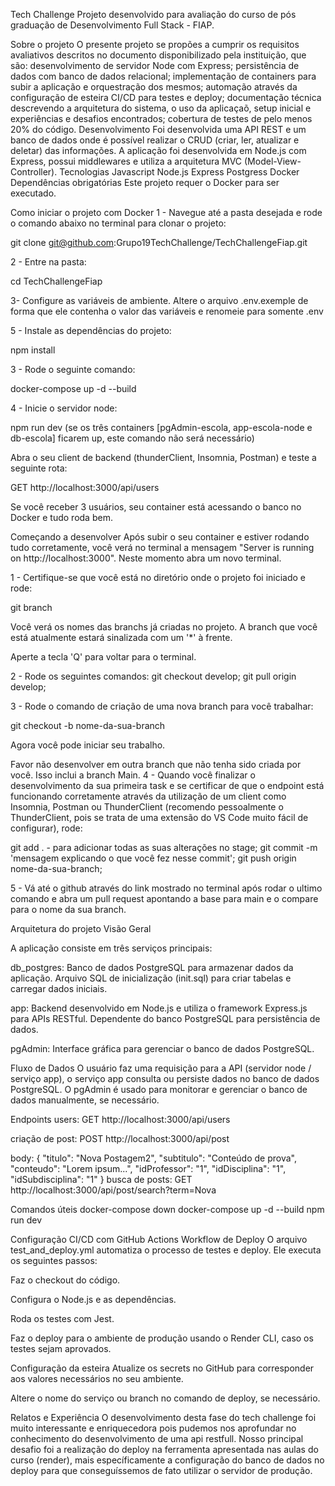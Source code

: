 Tech Challenge
Projeto desenvolvido para avaliação do curso de pós graduação de Desenvolvimento Full Stack - FIAP.

Sobre o projeto
O presente projeto se propões a cumprir os requisitos avaliativos descritos no documento disponibilizado pela instituição, que são:
desenvolvimento de servidor Node com Express;
persistência de dados com banco de dados relacional;
implementação de containers para subir a aplicação e orquestração dos mesmos;
automação através da configuração de esteira CI/CD para testes e deploy;
documentação técnica descrevendo a arquitetura do sistema, o uso da aplicaçaõ, setup inicial e experiências e desafios encontrados;
cobertura de testes de pelo menos 20% do código.
Desenvolvimento
Foi desenvolvida uma API REST e um banco de dados onde é possível realizar o CRUD (criar, ler, atualizar e deletar) das informações. A aplicação foi desenvolvida em Node.js com Express, possui middlewares e utiliza a arquitetura MVC (Model-View-Controller).
Tecnologias
Javascript
Node.js
Express
Postgress
Docker
Dependências obrigatórias
Este projeto requer o Docker para ser executado.

Como iniciar o projeto com Docker
1 - Navegue até a pasta desejada e rode o comando abaixo no terminal para clonar o projeto:

git clone git@github.com:Grupo19TechChallenge/TechChallengeFiap.git

2 - Entre na pasta:

cd TechChallengeFiap

3- Configure as variáveis de ambiente. Altere o arquivo .env.exemple de forma que ele contenha o valor das variáveis e renomeie para somente .env

5 - Instale as dependências do projeto:

npm install

3 - Rode o seguinte comando:

docker-compose up -d --build

4 - Inicie o servidor node:

npm run dev (se os três containers [pgAdmin-escola, app-escola-node e db-escola] ficarem up, este comando não será necessário)

Abra o seu client de backend (thunderClient, Insomnia, Postman) e teste a seguinte rota:

GET http://localhost:3000/api/users

Se você receber 3 usuários, seu container está acessando o banco no Docker e tudo roda bem.

Começando a desenvolver
Após subir o seu container e estiver rodando tudo corretamente, você verá no terminal a mensagem "Server is running on http://localhost:3000". Neste momento abra um novo terminal.

1 - Certifique-se que você está no diretório onde o projeto foi iniciado e rode:

git branch

Você verá os nomes das branchs já criadas no projeto. A branch que você está atualmente estará sinalizada com um '*' à frente.

Aperte a tecla 'Q' para voltar para o terminal.

2 - Rode os seguintes comandos: git checkout develop; git pull origin develop;

3 - Rode o comando de criação de uma nova branch para você trabalhar:

git checkout -b nome-da-sua-branch

Agora você pode iniciar seu trabalho.

Favor não desenvolver em outra branch que não tenha sido criada por você. Isso inclui a branch Main.
4 - Quando você finalizar o desenvolvimento da sua primeira task e se certificar de que o endpoint está funcionando corretamente através da utilização de um client como Insomnia, Postman ou ThunderClient (recomendo pessoalmente o ThunderClient, pois se trata de uma extensão do VS Code muito fácil de configurar), rode:

git add . - para adicionar todas as suas alterações no stage;
git commit -m 'mensagem explicando o que você fez nesse commit';
git push origin nome-da-sua-branch;

5 - Vá até o github através do link mostrado no terminal após rodar o ultimo comando e abra um pull request apontando a base para main e o compare para o nome da sua branch.

Arquitetura do projeto
Visão Geral

A aplicação consiste em três serviços principais:

db_postgres:
Banco de dados PostgreSQL para armazenar dados da aplicação. Arquivo SQL de inicialização (init.sql) para criar tabelas e carregar dados iniciais.

app:
Backend desenvolvido em Node.js e utiliza o framework Express.js para APIs RESTful. Dependente do banco PostgreSQL para persistência de dados.

pgAdmin:
Interface gráfica para gerenciar o banco de dados PostgreSQL.

Fluxo de Dados
O usuário faz uma requisição para a API (servidor node / serviço app), o serviço app consulta ou persiste dados no banco de dados PostgreSQL. O pgAdmin é usado para monitorar e gerenciar o banco de dados manualmente, se necessário.

Endpoints
users: GET http://localhost:3000/api/users

criação de post: POST http://localhost:3000/api/post

body: {
"titulo": "Nova Postagem2",
"subtitulo": "Conteúdo de prova",
"conteudo": "Lorem ipsum...", 
"idProfessor": "1",
"idDisciplina": "1",
"idSubdisciplina": "1"
}
busca de posts: GET http://localhost:3000/api/post/search?term=Nova

Comandos úteis
docker-compose down docker-compose up -d --build npm run dev

Configuração CI/CD com GitHub Actions
Workflow de Deploy O arquivo test_and_deploy.yml automatiza o processo de testes e deploy. Ele executa os seguintes passos:

Faz o checkout do código.

Configura o Node.js e as dependências.

Roda os testes com Jest.

Faz o deploy para o ambiente de produção usando o Render CLI, caso os testes sejam aprovados.

Configuração da esteira
Atualize os secrets no GitHub para corresponder aos valores necessários no seu ambiente.

Altere o nome do serviço ou branch no comando de deploy, se necessário.

Relatos e Experiência
O desenvolvimento desta fase do tech challenge foi muito interessante e enriquecedora pois pudemos nos aprofundar no conhecimento do desenvolvimento de uma api restfull. Nosso principal desafio foi a realização do deploy na ferramenta apresentada nas aulas do curso (render), mais específicamente a configuração do banco de dados no deploy para que conseguíssemos de fato utilizar o servidor de produção.
